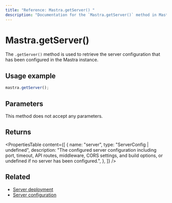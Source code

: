 ```yaml
---
title: "Reference: Mastra.getServer() "
description: "Documentation for the `Mastra.getServer()` method in Mastra, which retrieves the configured server configuration."
---
```


# Mastra.getServer()

The `.getServer()` method is used to retrieve the server configuration that has been configured in the Mastra instance.

## Usage example

```typescript copy
mastra.getServer();
```

## Parameters

This method does not accept any parameters.

## Returns

<PropertiesTable
  content={[
    {
      name: "server",
      type: "ServerConfig | undefined",
      description: "The configured server configuration including port, timeout, API routes, middleware, CORS settings, and build options, or undefined if no server has been configured.",
    },
  ]}
/>

## Related

- [Server deployment](../../docs/deployment/server-deployment.md)
- [Server configuration](../../docs/server-db/custom-api-routes.md)
